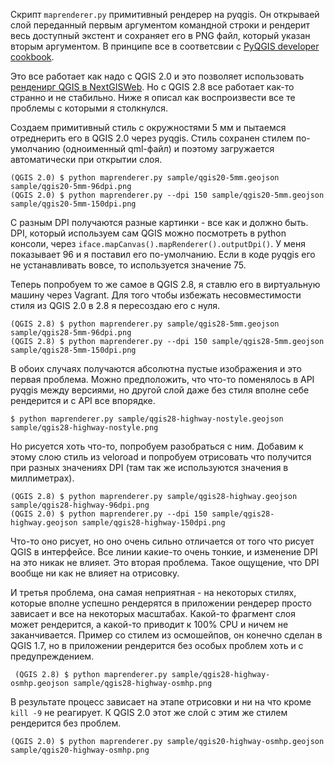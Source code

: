 Скрипт `maprenderer.py` примитивный рендерер на pyqgis. Он открываей слой переданный первым аргументом командной строки и рендерит весь доступный экстент и сохраняет его в PNG файл, который указан вторым аргументом. В принципе все в соответсвии с [PyQGIS developer cookbook](http://docs.qgis.org/testing/en/docs/pyqgis_developer_cookbook/composer.html).

Это все работает как надо c QGIS 2.0 и это позволяет использовать [ренденирг QGIS в NextGISWeb](https://github.com/nextgis/nextgisweb_qgis). Но с QGIS 2.8 все работает как-то странно и не стабильно. Ниже я описал как воспроизвести все те проблемы с которыми я столкнулся.

Создаем примитивный стиль с окружностями 5 мм и пытаемся отреднерить его в QGIS 2.0 через pyqgis. Стиль сохранен стилем по-умолчанию (одноименный qml-файл) и поэтому загружается автоматически при открытии слоя.

```
(QGIS 2.0) $ python maprenderer.py sample/qgis20-5mm.geojson sample/qgis20-5mm-96dpi.png
(QGIS 2.0) $ python maprenderer.py --dpi 150 sample/qgis20-5mm.geojson sample/qgis20-5mm-150dpi.png
```

С разным DPI получаются разные картинки - все как и должно быть. DPI, который используем сам QGIS можно посмотреть в python консоли, через `iface.mapCanvas().mapRenderer().outputDpi()`. У меня показывает 96 и я поставил его по-умолчанию. Если в коде pyqgis его не устанавливать вовсе, то используется значение 75.

Теперь попробуем то же самое в QGIS 2.8, я ставлю его в виртуальную машину через Vagrant. Для того чтобы избежать несовместимости стиля из QGIS 2.0 в 2.8 я пересоздаю его с нуля.

```
(QGIS 2.8) $ python maprenderer.py sample/qgis28-5mm.geojson sample/qgis28-5mm-96dpi.png
(QGIS 2.8) $ python maprenderer.py --dpi 150 sample/qgis28-5mm.geojson sample/qgis28-5mm-150dpi.png
```

В обоих случаях получаются абсолютна пустые изображения и это первая проблема. Можно предположить, что что-то поменялось в API pyqgis между версиями, но другой слой даже без стиля вполне себе рендерится и с API все впорядке.

```
$ python maprenderer.py sample/qgis28-highway-nostyle.geojson sample/qgis28-highway-nostyle.png
```

Но рисуется хоть что-то, попробуем разобраться с ним. Добавим к этому слою стиль из veloroad и попробуем отрисовать что получится при разных значениях DPI (там так же используются значения в миллиметрах).

```
(QGIS 2.8) $ python maprenderer.py sample/qgis28-highway.geojson sample/qgis28-highway-96dpi.png
(QGIS 2.0) $ python maprenderer.py --dpi 150 sample/qgis28-highway.geojson sample/qgis28-highway-150dpi.png
```

Что-то оно рисует, но оно очень сильно отличается от того что рисует QGIS в интерфейсе. Все линии какие-то очень тонкие, и изменение DPI на это никак не влияет. Это вторая проблема. Такое ощущение, что DPI вообще ни как не влияет на отрисовку.

И третья проблема, она самая неприятная - на некоторых стилях, которые вполне успешно рендерятся в приложении рендерер просто зависает и все на некоторых масштабах. Какой-то фрагмент слоя может рендерится, а какой-то приводит к 100% CPU и ничем не заканчивается. Пример со стилем из осмошейпов, он конечно сделан в QGIS 1.7, но в приложении рендерится без особых проблем хоть и с предупреждением.

```
 (QGIS 2.8) $ python maprenderer.py sample/qgis28-highway-osmhp.geojson sample/qgis28-highway-osmhp.png
```

В результате процесс зависает на этапе отрисовки и ни на что кроме `kill -9` не реагирует. К QGIS 2.0 этот же слой с этим же стилем рендерится без проблем.

```
(QGIS 2.0) $ python maprenderer.py sample/qgis20-highway-osmhp.geojson sample/qgis20-highway-osmhp.png
```